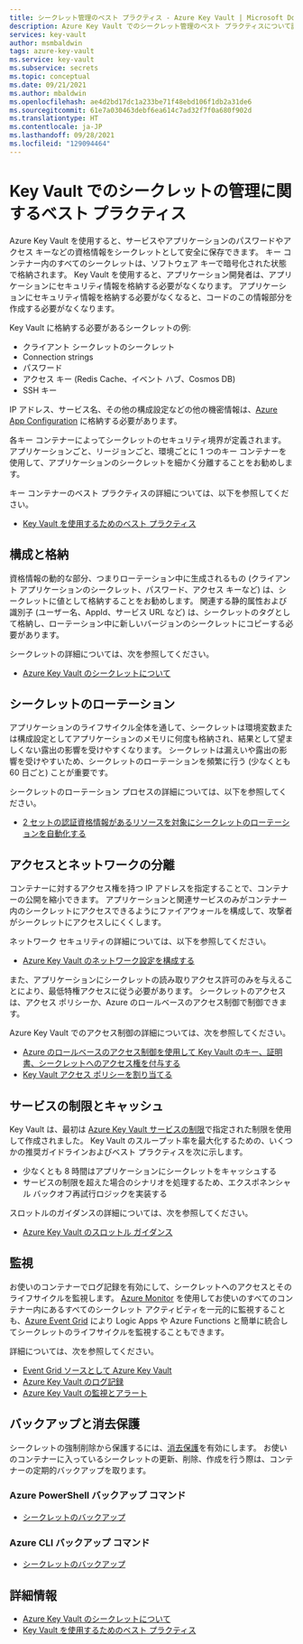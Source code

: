 ```yaml
---
title: シークレット管理のベスト プラクティス - Azure Key Vault | Microsoft Docs
description: Azure Key Vault でのシークレット管理のベスト プラクティスについて説明します
services: key-vault
author: msmbaldwin
tags: azure-key-vault
ms.service: key-vault
ms.subservice: secrets
ms.topic: conceptual
ms.date: 09/21/2021
ms.author: mbaldwin
ms.openlocfilehash: ae4d2bd17dc1a233be71f48ebd106f1db2a31de6
ms.sourcegitcommit: 61e7a030463debf6ea614c7ad32f7f0a680f902d
ms.translationtype: HT
ms.contentlocale: ja-JP
ms.lasthandoff: 09/28/2021
ms.locfileid: "129094464"
---
```

# <a name="best-practices-for-secrets-management-in-key-vault"></a>Key Vault でのシークレットの管理に関するベスト プラクティス

Azure Key Vault を使用すると、サービスやアプリケーションのパスワードやアクセス キーなどの資格情報をシークレットとして安全に保存できます。 キー コンテナー内のすべてのシークレットは、ソフトウェア キーで暗号化された状態で格納されます。 Key Vault を使用すると、アプリケーション開発者は、アプリケーションにセキュリティ情報を格納する必要がなくなります。 アプリケーションにセキュリティ情報を格納する必要がなくなると、コードのこの情報部分を作成する必要がなくなります。 

Key Vault に格納する必要があるシークレットの例:

- クライアント シークレットのシークレット
- Connection strings
- パスワード
- アクセス キー (Redis Cache、イベント ハブ、Cosmos DB)
- SSH キー

IP アドレス、サービス名、その他の構成設定などの他の機密情報は、[Azure App Configuration](../../azure-app-configuration/overview.md) に格納する必要があります。

各キー コンテナーによってシークレットのセキュリティ境界が定義されます。 アプリケーションごと、リージョンごと、環境ごとに 1 つのキー コンテナーを使用して、アプリケーションのシークレットを細かく分離することをお勧めします。 

キー コンテナーのベスト プラクティスの詳細については、以下を参照してください。
- [Key Vault を使用するためのベスト プラクティス](../general/best-practices.md)

## <a name="configuration-and-storing"></a>構成と格納 

資格情報の動的な部分、つまりローテーション中に生成されるもの (クライアント アプリケーションのシークレット、パスワード、アクセス キーなど) は、シークレットに値として格納することをお勧めします。 関連する静的属性および識別子 (ユーザー名、AppId、サービス URL など) は、シークレットのタグとして格納し、ローテーション中に新しいバージョンのシークレットにコピーする必要があります。

シークレットの詳細については、次を参照してください。
- [Azure Key Vault のシークレットについて](about-secrets.md)

## <a name="secrets-rotation"></a>シークレットのローテーション
アプリケーションのライフサイクル全体を通して、シークレットは環境変数または構成設定としてアプリケーションのメモリに何度も格納され、結果として望ましくない露出の影響を受けやすくなります。 シークレットは漏えいや露出の影響を受けやすいため、シークレットのローテーションを頻繁に行う (少なくとも 60 日ごと) ことが重要です。 

シークレットのローテーション プロセスの詳細については、以下を参照してください。
- [2 セットの認証資格情報があるリソースを対象にシークレットのローテーションを自動化する](tutorial-rotation-dual.md) 

## <a name="access-and-network-isolation"></a>アクセスとネットワークの分離

コンテナーに対するアクセス権を持つ IP アドレスを指定することで、コンテナーの公開を縮小できます。 アプリケーションと関連サービスのみがコンテナー内のシークレットにアクセスできるようにファイアウォールを構成して、攻撃者がシークレットにアクセスしにくくします。 

ネットワーク セキュリティの詳細については、以下を参照してください。
- [Azure Key Vault のネットワーク設定を構成する](../general/how-to-azure-key-vault-network-security.md)

また、アプリケーションにシークレットの読み取りアクセス許可のみを与えることにより、最低特権アクセスに従う必要があります。 シークレットのアクセスは、アクセス ポリシーか、Azure のロールベースのアクセス制御で制御できます。 

Azure Key Vault でのアクセス制御の詳細については、次を参照してください。
- [Azure のロールベースのアクセス制御を使用して Key Vault のキー、証明書、シークレットへのアクセス権を付与する](../general/rbac-guide.md)
- [Key Vault アクセス ポリシーを割り当てる](../general/assign-access-policy.md)
 
## <a name="service-limits-and-caching"></a>サービスの制限とキャッシュ
Key Vault は、最初は [Azure Key Vault サービスの制限](../general/service-limits.md)で指定された制限を使用して作成されました。 Key Vault のスループット率を最大化するための、いくつかの推奨ガイドラインおよびベスト プラクティスを次に示します。
- 少なくとも 8 時間はアプリケーションにシークレットをキャッシュする
- サービスの制限を超えた場合のシナリオを処理するため、エクスポネンシャル バックオフ再試行ロジックを実装する

スロットルのガイダンスの詳細については、次を参照してください。
- [Azure Key Vault のスロットル ガイダンス](../general/overview-throttling.md)

## <a name="monitoring"></a>監視
お使いのコンテナーでログ記録を有効にして、シークレットへのアクセスとそのライフサイクルを監視します。 [Azure Monitor](https://docs.microsoft.com//azure/azure-monitor/overview) を使用してお使いのすべてのコンテナー内にあるすべてのシークレット アクティビティを一元的に監視することも、[Azure Event Grid](https://docs.microsoft.com/azure/event-grid/overview) により Logic Apps や Azure Functions と簡単に統合してシークレットのライフサイクルを監視することもできます。

詳細については、次を参照してください。
- [Event Grid ソースとして Azure Key Vault](https://docs.microsoft.com/azure/event-grid/event-schema-key-vault?tabs=event-grid-event-schema)
- [Azure Key Vault のログ記録](../general/logging.md)
- [Azure Key Vault の監視とアラート](../general/alert.md)

## <a name="backup-and-purge-protection"></a>バックアップと消去保護
シークレットの強制削除から保護するには、[消去保護](../general/soft-delete-overview.md#purge-protection)を有効にします。 お使いのコンテナーに入っているシークレットの更新、削除、作成を行う際は、コンテナーの定期的バックアップを取ります。

### <a name="azure-powershell-backup-commands"></a>Azure PowerShell バックアップ コマンド

* [シークレットのバックアップ](/powershell/module/azurerm.keyvault/Backup-AzureKeyVaultSecret)

### <a name="azure-cli-backup-commands"></a>Azure CLI バックアップ コマンド

* [シークレットのバックアップ](/cli/azure/keyvault/secret#az_keyvault_secret_backup)

## <a name="learn-more"></a>詳細情報
- [Azure Key Vault のシークレットについて](about-secrets.md)
- [Key Vault を使用するためのベスト プラクティス](../general/best-practices.md)
